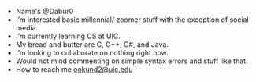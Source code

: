 - Name's @Dabur0
- I’m interested basic millennial/ zoomer stuff with the exception of social media.
- I’m currently learning CS at UIC.
- My bread and butter are C, C++, C#, and Java.
- I’m looking to collaborate on nothing right now.
- Would not mind commenting on simple syntax errors and stuff like that.
- How to reach me ookund2@uic.edu

<!---
Dabur0/Dabur0 is a ✨ special ✨ repository because its `README.md` (this file) appears on your GitHub profile.
You can click the Preview link to take a look at your changes.
--->
